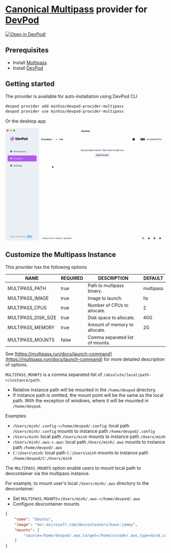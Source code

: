 # [Canonical Multipass](https://multipass.run/) provider for [DevPod](https://github.com/loft-sh/devpod)

[![Open in DevPod!](https://devpod.sh/assets/open-in-devpod.svg)](https://devpod.sh/open#https://github.com/minhio/devpod-provider-multipass)

## Prerequisites

- Install [Multipass](https://multipass.run/install)
- Install [DevPod](https://github.com/loft-sh/devpod)

## Getting started

The provider is available for auto-installation using DevPod CLI

```sh
devpod provider add minhio/devpod-provider-multipass
devpod provider use minhio/devpod-provider-multipass
```

Or the desktop app

![desktop-app-add-provider](.github/assets/desktop-app-add-provider.gif)

## Customize the Multipass Instance

This provider has the following options

| NAME                | REQUIRED | DESCRIPTION                     | DEFAULT   |
|---------------------|----------|---------------------------------|-----------|
| MULTIPASS_PATH      | true     | Path to multipass binary.       | multipass |
| MULTIPASS_IMAGE     | true     | Image to launch.                | lts       |
| MULTIPASS_CPUS      | true     | Number of CPUs to allocate.     | 2         |
| MULTIPASS_DISK_SIZE | true     | Disk space to allocate.         | 40G       |
| MULTIPASS_MEMORY    | true     | Amount of memory to allocate.   | 2G        |
| MULTIPASS_MOUNTS    | false    | Comma separated list of mounts. |           |

See [https://multipass.run/docs/launch-command](https://multipass.run/docs/launch-command) for more detailed description of options.

`MULTIPASS_MOUNTS` is a comma separated list of `/absolute/local/path->/instance/path`.

- Relative instance path will be mounted in the `/home/devpod` directory.
- If instance path is omitted, the mount point will be the same as the local path. With the exception of windows, where it will be mounted in `/home/devpod`.

Examples:

- `/Users/minh/.config->/home/devpod/.config`: local path `/Users/minh/.config` mounts to instance path `/home/devpod/.config`
- `/Users/minh`: local path `/Users/minh` mounts to instance path `/Users/minh`
- `/Users/minh/.aws->.aws`: local path `/Users/minh/.aws` mounts to instance path `/home/devpod/.aws`
- `C:\Users\minh`: local path `C:\Users\minh` mounts to instance path `/home/devpod/C:/Users/minh`

The `MULTIPASS_MOUNTS` option enable users to mount local path to devcontainer via the multipass instance.

For example, to mount user's local `/Users/minh/.aws` directory to the devcontainer:

- Set `MULTIPASS_MOUNTS`=`/Users/minh/.aws->/home/devpod/.aws`
- Configure devcontainer mounts

```json
{
    "name": "Ubuntu",
    "image": "mcr.microsoft.com/devcontainers/base:jammy",
    "mounts": [
        "source=/home/devpod/.aws,target=/home/vscode/.aws,type=bind,consistency=cached"
    ]
}
```
